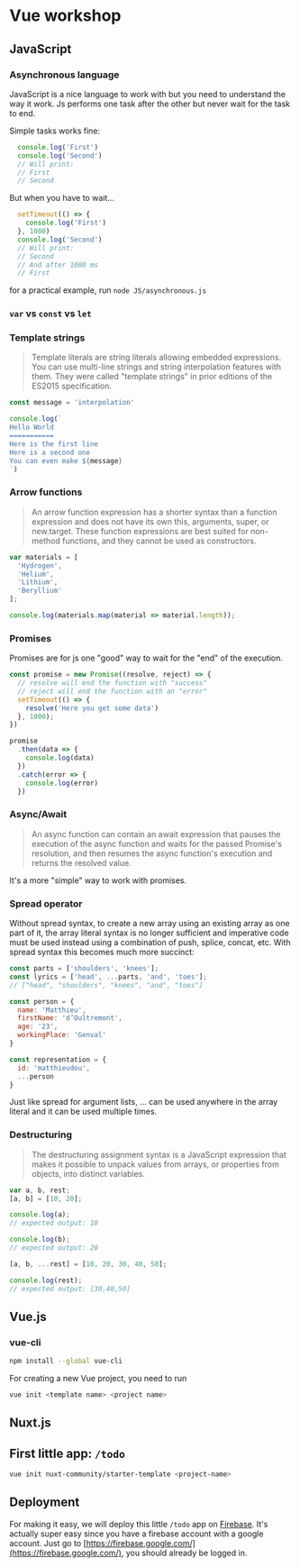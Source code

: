 # Vue workshop

## JavaScript

### Asynchronous language

JavaScript is a nice language to work with but you need to understand the way it work.
Js performs one task after the other but never wait for the task to end.

Simple tasks works fine:

```js
  console.log('First')
  console.log('Second')
  // Will print:
  // First
  // Second
```

But when you have to wait...

```js
  setTimeout(() => {
    console.log('First')
  }, 1000)
  console.log('Second')
  // Will print:
  // Second
  // And after 1000 ms
  // First
```

for a practical example, run `node JS/asynchronous.js`

### `var` vs `const` vs `let`

### Template strings

> Template literals are string literals allowing embedded expressions. You can use multi-line strings and string interpolation features with them. They were called "template strings" in prior editions of the ES2015 specification.

```js
const message = 'interpolation'

console.log(`
Hello World
===========
Here is the first line
Here is a second one
You can even make ${message}
`)
````

### Arrow functions

> An arrow function expression has a shorter syntax than a function expression and does not have its own this, arguments, super, or new.target. These function expressions are best suited for non-method functions, and they cannot be used as constructors.

```js
var materials = [
  'Hydrogen',
  'Helium',
  'Lithium',
  'Beryllium'
];

console.log(materials.map(material => material.length));
```

### Promises

Promises are for js one "good" way to wait for the "end" of the execution.

```js
const promise = new Promise((resolve, reject) => {
  // resolve will end the function with "success"
  // reject will end the function with an "error"
  setTimeout(() => {
    resolve('Here you get some data')
  }, 1000);
})

promise
  .then(data => {
    console.log(data)
  })
  .catch(error => {
    console.log(error)
  })
```

### Async/Await

> An async function can contain an await expression that pauses the execution of the async function and waits for the passed Promise's resolution, and then resumes the async function's execution and returns the resolved value.

It's a more "simple" way to work with promises.

### Spread operator

Without spread syntax, to create a new array using an existing array as one part of it, the array literal syntax is no longer sufficient and imperative code must be used instead using a combination of push, splice, concat, etc. With spread syntax this becomes much more succinct:

```js
const parts = ['shoulders', 'knees'];
const lyrics = ['head', ...parts, 'and', 'toes'];
// ["head", "shoulders", "knees", "and", "toes"]
```

```js
const person = {
  name: 'Matthieu',
  firstName: 'd’Oultremont',
  age: '23',
  workingPlace: 'Genval'
}

const representation = {
  id: 'matthieudou',
  ...person
}
```

Just like spread for argument lists, ... can be used anywhere in the array literal and it can be used multiple times.

### Destructuring

> The destructuring assignment syntax is a JavaScript expression that makes it possible to unpack values from arrays, or properties from objects, into distinct variables.

```js
var a, b, rest;
[a, b] = [10, 20];

console.log(a);
// expected output: 10

console.log(b);
// expected output: 20

[a, b, ...rest] = [10, 20, 30, 40, 50];

console.log(rest);
// expected output: [30,40,50]
```

## Vue.js

### vue-cli

```bash
npm install --global vue-cli
```

For creating a new Vue project, you need to run

```bash
vue init <template name> <project name>
```

## Nuxt.js

## First little app: `/todo`

```bash
vue init nuxt-community/starter-template <project-name>
```

## Deployment

For making it easy, we will deploy this little `/todo` app on [Firebase](https://firebase.google.com/). It's actually super easy since you have a firebase account with a google account. Just go to [https://firebase.google.com/](https://firebase.google.com/), you should already be logged in.